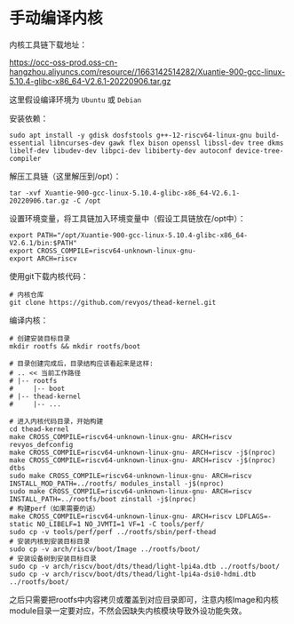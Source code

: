 # 手动编译内核

内核工具链下载地址：

https://occ-oss-prod.oss-cn-hangzhou.aliyuncs.com/resource//1663142514282/Xuantie-900-gcc-linux-5.10.4-glibc-x86_64-V2.6.1-20220906.tar.gz

这里假设编译环境为 `Ubuntu` 或 `Debian`

安装依赖：
```
sudo apt install -y gdisk dosfstools g++-12-riscv64-linux-gnu build-essential libncurses-dev gawk flex bison openssl libssl-dev tree dkms libelf-dev libudev-dev libpci-dev libiberty-dev autoconf device-tree-compiler
```

解压工具链（这里解压到/opt）：
```
tar -xvf Xuantie-900-gcc-linux-5.10.4-glibc-x86_64-V2.6.1-20220906.tar.gz -C /opt
```

设置环境变量，将工具链加入环境变量中（假设工具链放在/opt中）：
```
export PATH="/opt/Xuantie-900-gcc-linux-5.10.4-glibc-x86_64-V2.6.1/bin:$PATH"
export CROSS_COMPILE=riscv64-unknown-linux-gnu-
export ARCH=riscv
```

使用git下载内核代码：
```
# 内核仓库
git clone https://github.com/revyos/thead-kernel.git
```

编译内核：
```
# 创建安装目标目录
mkdir rootfs && mkdir rootfs/boot

# 目录创建完成后，目录结构应该看起来是这样:
# .. << 当前工作路径
# |-- rootfs
#     |-- boot
# |-- thead-kernel
#     |-- ...

# 进入内核代码目录，开始构建
cd thead-kernel
make CROSS_COMPILE=riscv64-unknown-linux-gnu- ARCH=riscv revyos_defconfig
make CROSS_COMPILE=riscv64-unknown-linux-gnu- ARCH=riscv -j$(nproc)
make CROSS_COMPILE=riscv64-unknown-linux-gnu- ARCH=riscv -j$(nproc) dtbs
sudo make CROSS_COMPILE=riscv64-unknown-linux-gnu- ARCH=riscv INSTALL_MOD_PATH=../rootfs/ modules_install -j$(nproc)
sudo make CROSS_COMPILE=riscv64-unknown-linux-gnu- ARCH=riscv INSTALL_PATH=../rootfs/boot zinstall -j$(nproc)
# 构建perf（如果需要的话）
make CROSS_COMPILE=riscv64-unknown-linux-gnu- ARCH=riscv LDFLAGS=-static NO_LIBELF=1 NO_JVMTI=1 VF=1 -C tools/perf/
sudo cp -v tools/perf/perf ../rootfs/sbin/perf-thead
# 安装内核到安装目标目录
sudo cp -v arch/riscv/boot/Image ../rootfs/boot/
# 安装设备树到安装目标目录
sudo cp -v arch/riscv/boot/dts/thead/light-lpi4a.dtb ../rootfs/boot/
sudo cp -v arch/riscv/boot/dts/thead/light-lpi4a-dsi0-hdmi.dtb ../rootfs/boot/
```

之后只需要把rootfs中内容拷贝或覆盖到对应目录即可，注意内核Image和内核module目录一定要对应，不然会因缺失内核模块导致外设功能失效。
